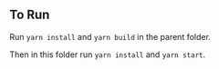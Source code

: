 ## To Run

Run `yarn install` and `yarn build` in the parent folder.

Then in this folder run `yarn install` and `yarn start`.
